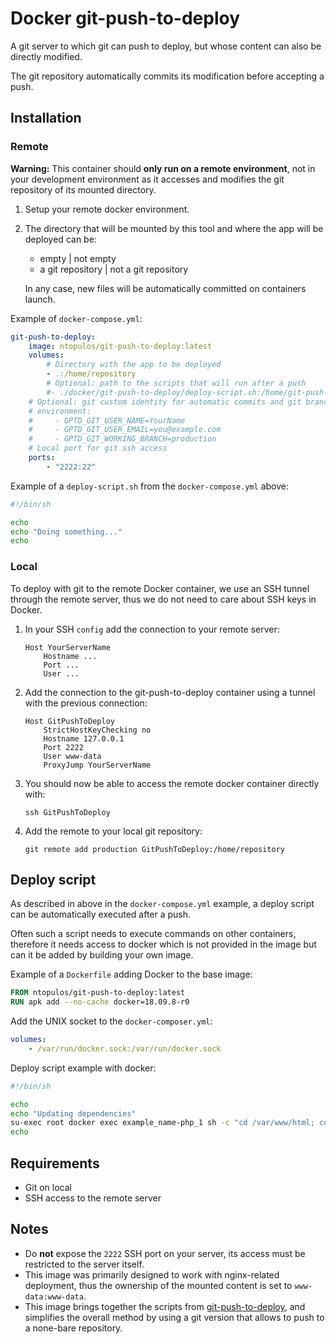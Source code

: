# Docker git-push-to-deploy

A git server to which git can push to deploy, but whose content can also be directly modified.

The git repository automatically commits its modification before accepting a push.


## Installation

### Remote

**Warning:** This container should **only run on a remote environment**, not in your development environment as it accesses and modifies the git repository of its mounted directory.

1. Setup your remote docker environment.
2. The directory that will be mounted by this tool and where the app will be deployed can be:
   - empty | not empty
   - a git repository | not a git repository

   In any case, new files will be automatically committed on containers launch.

Example of `docker-compose.yml`:

```yaml
git-push-to-deploy:
    image: ntopulos/git-push-to-deploy:latest
    volumes:
        # Directory with the app to be deployed
        - .:/home/repository
        # Optional: path to the scripts that will run after a push
        #- ./docker/git-push-to-deploy/deploy-script.sh:/home/git-push-to-deploy/deploy-script.sh
    # Optional: git custom identity for automatic commits and git branch to be used
    # environment:
    #     - GPTD_GIT_USER_NAME=YourName
    #     - GPTD_GIT_USER_EMAIL=you@example.com
    #     - GPTD_GIT_WORKING_BRANCH=production
    # Local port for git ssh access
    ports:
        - "2222:22"
```

Example of a `deploy-script.sh` from the `docker-compose.yml` above:

```sh
#!/bin/sh

echo
echo "Doing something..."
echo
```

### Local

To deploy with git to the remote Docker container, we use an SSH tunnel through the remote server, thus we do not need to care about SSH keys in Docker.

1. In your SSH `config` add the connection to your remote server:

       Host YourServerName
           Hostname ...
           Port ...
           User ...

2. Add the connection to the git-push-to-deploy container using a tunnel with the previous connection:

       Host GitPushToDeploy
           StrictHostKeyChecking no
           Hostname 127.0.0.1
           Port 2222
           User www-data
           ProxyJump YourServerName

3. You should now be able to access the remote docker container directly with:

       ssh GitPushToDeploy

4. Add the remote to your local git repository:

       git remote add production GitPushToDeploy:/home/repository

## Deploy script

As described in above in the `docker-compose.yml` example, a deploy script can be automatically executed after a push.

Often such a script needs to execute commands on other containers, therefore it needs access to docker which is not provided in the image but can it be added by building your own image.

Example of a `Dockerfile` adding Docker to the base image:

```Dockerfile
FROM ntopulos/git-push-to-deploy:latest
RUN apk add --no-cache docker=18.09.8-r0
```

Add the UNIX socket to the `docker-composer.yml`:

```yaml
volumes:
    - /var/run/docker.sock:/var/run/docker.sock
```

Deploy script example with docker:

```sh
#!/bin/sh

echo
echo "Updating dependencies"
su-exec root docker exec example_name-php_1 sh -c "cd /var/www/html; composer udpate"
echo
```

## Requirements

- Git on local
- SSH access to the remote server

## Notes

- Do **not** expose the `2222` SSH port on your server, its access must be restricted to the server itself.
- This image was primarily designed to work with nginx-related deployment, thus the ownership of the mounted content is set to `www-data:www-data`.
- This image brings together the scripts from [git-push-to-deploy](https://github.com/ntopulos/git-push-to-deploy), and simplifies the overall method by using a git version that allows to push to a none-bare repository.
